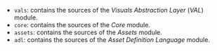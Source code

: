 - `vals`: contains the sources of the *Visuals Abstraction Layer* (*VAL*) module.
- `core`: contains the sources of the *Core* module.
- `assets`: contains the sources of the *Assets* module.
- `adl`: contains the sources of the *Asset Definition Language* module.
